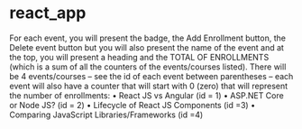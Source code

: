 # react_app
For each event, you will present the badge, the Add Enrollment button, the Delete event button but you will also present the name of the event and at the top, you will present a heading and the TOTAL OF ENROLLMENTS (which is a sum of all the counters of the events/courses listed).
There will be 4 events/courses – see the id of each event between parentheses – each event will also have a counter that will start with 0 (zero) that will represent the number of enrollments:
• React JS vs Angular (id = 1)
• ASP.NET Core or Node JS? (id = 2)
• Lifecycle of React JS Components (id =3)
• Comparing JavaScript Libraries/Frameworks (id =4)
